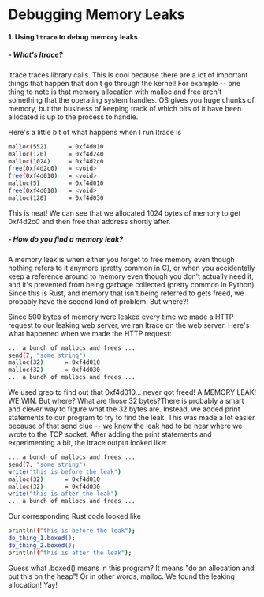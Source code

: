 # Debugging Memory Leaks

#### 1. Using ```ltrace``` to debug memory leaks

##### -  What's ltrace?
ltrace traces library calls. This is cool because there are a lot of important things that happen that don't go through the kernel!
For example -- one thing to note is that memory allocation with malloc and free aren't something that the operating system handles. OS gives you huge chunks of memory, but the business of keeping track of which bits of it have been allocated is up to the process to handle.

Here's a little bit of what happens when I run ltrace ls
```bash
malloc(552)      = 0xf4d010
malloc(120)      = 0xf4d240
malloc(1024)     = 0xf4d2c0
free(0xf4d2c0)   = <void>
free(0xf4d010)   = <void>
malloc(5)        = 0xf4d010
free(0xf4d010)   = <void>
malloc(120)      = 0xf4d030
```
This is neat! We can see that we allocated 1024 bytes of memory to get 0xf4d2c0 and then free that address shortly after.

##### -  How do you find a memory leak?

A memory leak is when either you forget to free memory even though nothing refers to it anymore (pretty common in C), or when you accidentally keep a reference around to memory even though you don't actually need it, and it's prevented from being garbage collected (pretty common in Python).
Since this is Rust, and memory that isn't being referred to gets freed, we probably have the second kind of problem. But where?!

Since 500 bytes of memory were leaked every time we made a HTTP request to our leaking web server, we ran ltrace on the web server. Here's what happened when we made the HTTP request:

```bash
... a bunch of mallocs and frees ...
send(7, "some string")
malloc(32)      = 0xf4d010
malloc(32)      = 0xf4d030
... a bunch of mallocs and frees ...
```
We used grep to find out that 0xf4d010... never got freed! A MEMORY LEAK! WE WIN. But where? What are those 32 bytes?There is probably a smart and clever way to figure what the 32 bytes are. Instead, we added print statements to our program to try to find the leak. This was made a lot easier because of that send clue -- we knew the leak had to be near where we wrote to the TCP socket. After adding the print statements and experimenting a bit, the ltrace output looked like:
```bash
... a bunch of mallocs and frees ...
send(7, "some string")
write("this is before the leak")
malloc(32)      = 0xf4d010
malloc(32)      = 0xf4d030
write("this is after the leak")
... a bunch of mallocs and frees ...
```

Our corresponding Rust code looked like
```bash
println!("this is before the leak");
do_thing_1.boxed();
do_thing_2.boxed();
println!("this is after the leak");
```
Guess what .boxed() means in this program? It means "do an allocation and put this on the heap"! Or in other words, malloc. We found the leaking allocation! Yay!

